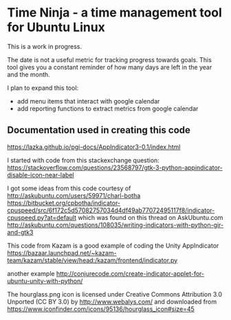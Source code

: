 Time Ninja - a time management tool for Ubuntu Linux
=========

This is a work in progress.  

The date is not a useful metric for tracking progress towards goals.  This tool gives you a constant reminder of how many days are left in the year and the month.  

I plan to expand this tool:  
 - add menu items that interact with google calendar  
 - add reporting functions to extract metrics from google calendar  


Documentation used in creating this code  
----------
https://lazka.github.io/pgi-docs/AppIndicator3-0.1/index.html

I started with code from this stackexchange question:
https://stackoverflow.com/questions/23568797/gtk-3-python-appindicator-disable-icon-near-label

I got some ideas from this code courtesy of http://askubuntu.com/users/59971/charl-botha
https://bitbucket.org/cpbotha/indicator-cpuspeed/src/6f172c5d57082757034d4df49ab77072495117f8/indicator-cpuspeed.py?at=default
which was found on this thread on AskUbuntu.com
http://askubuntu.com/questions/108035/writing-indicators-with-python-gir-and-gtk3

This code from Kazam is a good example of coding the Unity AppIndicator
https://bazaar.launchpad.net/~kazam-team/kazam/stable/view/head:/kazam/frontend/indicator.py

another example
http://conjurecode.com/create-indicator-applet-for-ubuntu-unity-with-python/

The hourglass.png icon is licensed under Creative Commons Attribution 3.0 Unported (CC BY 3.0) by http://www.webalys.com/ and downloaded from https://www.iconfinder.com/icons/95136/hourglass_icon#size=45


